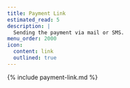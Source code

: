 ```yaml
---
title: Payment Link
estimated_read: 5
description: |
  Sending the payment via mail or SMS.
menu_order: 2000
icon:
  content: link
  outlined: true
---
```


{% include payment-link.md %}
